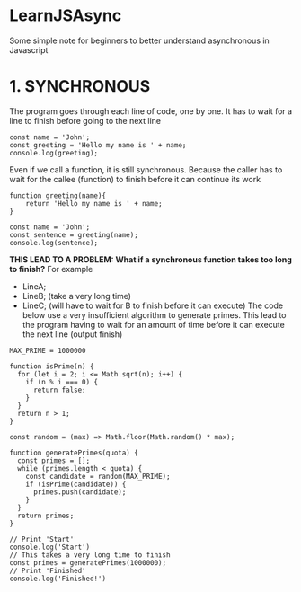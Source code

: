 # LearnJSAsync
Some simple note for beginners to better understand asynchronous in Javascript

<h1>1. SYNCHRONOUS</h1>
The program goes through each line of code, one by one. It has to wait for a line to finish before going to the next line

```
const name = 'John';
const greeting = 'Hello my name is ' + name;
console.log(greeting);
```

Even if we call a function, it is still synchronous. Because the caller has to wait for the callee (function) to finish before it can continue its work

```
function greeting(name){
    return 'Hello my name is ' + name;
}

const name = 'John';
const sentence = greeting(name);
console.log(sentence);
```

**THIS LEAD TO A PROBLEM: What if a synchronous function takes too long to finish?**
For example
- LineA;
- LineB; (take a very long time)
- LineC; (will have to wait for B to finish before it can execute)
The code below use a very insufficient algorithm to generate primes. This lead to the program having to wait for an amount of time before it can execute the next line (output finish)

```
MAX_PRIME = 1000000

function isPrime(n) {
  for (let i = 2; i <= Math.sqrt(n); i++) {
    if (n % i === 0) {
      return false;
    }
  }
  return n > 1;
}

const random = (max) => Math.floor(Math.random() * max);

function generatePrimes(quota) {
  const primes = [];
  while (primes.length < quota) {
    const candidate = random(MAX_PRIME);
    if (isPrime(candidate)) {
      primes.push(candidate);
    }
  }
  return primes;
}

// Print 'Start'
console.log('Start')
// This takes a very long time to finish
const primes = generatePrimes(1000000);
// Print 'Finished'
console.log('Finished!')
```
